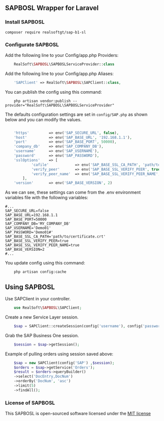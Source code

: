 ## SAPBOSL Wrapper for Laravel


### Install SAPBOSL

    composer require realsoftgt/sap-b1-sl

### Configurate SAPBOSL

Add the following line to your Config/app.php  Providers:
```php
    RealSoft\SAPBOSL\SAPBOSLServiceProvider::class
```

Add the following line to your Config/app.php Aliases:
```php
    'SAPClient' => RealSoft\SAPBOSL\SAPClient::class,
```

You can publish the config using this command:
```shell
    php artisan vendor:publish --provider="RealSoft\SAPBOSL\SAPBOSLServiceProvider"
```
 
The defaults configuration settings are set in `config/SAP.php` as shown below and you can modify the values.

``` php

    'https'         => env('SAP_SECURE_URL', false),
    'host'          => env('SAP_BASE_URL', '192.168.1.1'),
    'port'          => env('SAP_BASE_PORT', 50000),
    'company_db'    => env('SAP_COMPANY_DB'),
    'username'      => env('SAP_USERNAME'),
    'password'      => env('SAP_PASSWORD'),
    'sslOptions'    => [
            'cafile'            => env('SAP_BASE_SSL_CA_PATH', 'path/to/certificate.crt'),
            'verify_peer'       => env('SAP_BASE_SSL_VERIFY_PEER', true),
            'verify_peer_name'  => env('SAP_BASE_SSL_VERIFY_PEER_NAME', true),
        ],
    'version'       => env('SAP_BASE_VERSION', 2)
```
As we can see, these settings can come from the .env environment variables file with the following variables:
```shell
#...
SAP_SECURE_URL=false
SAP_BASE_URL=192.168.1.1
SAP_BASE_PORT=50000
SAP_COMPANY_DB='MY_COMPANY_DB'
SAP_USERNAME='Demo01'
SAP_PASSWORD='Demo01#'
SAP_BASE_SSL_CA_PATH='path/to/certificate.crt'
SAP_BASE_SSL_VERIFY_PEER=true
SAP_BASE_SSL_VERIFY_PEER_NAME=true
SAP_BASE_VERSION=2
#...
```

You update config using this command:
```shell
    php artisan config:cache
```

## Using SAPBOSL

Use SAPClient in your controller.
```php
    use RealSoft\SAPBOSL\SAPClient;
```

Create a new Service Layer session.

```php
    $sap = SAPClient::createSession(config('username'), config('password'), config('company_db'));
```

Grab the SAP Business One session.

```php
    $session = $sap->getSession();
```

Example of pulling orders using session saved above:

```php
    $sap = new SAPClient(config('SAP') ,$session);
    $orders = $sap->getService('Orders');
    $result = $orders->queryBuilder()
    ->select('DocEntry,DocNum')
    ->orderBy('DocNum', 'asc')
    ->limit(5)
    ->findAll();
```
### License of SAPBOSL

This SAPBOSL is open-sourced software licensed under the [MIT license](http://opensource.org/licenses/MIT)
